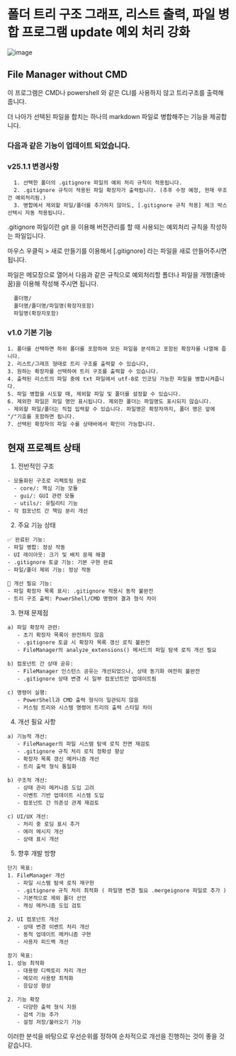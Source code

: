 # 폴더 트리 구조 그래프, 리스트 출력, 파일 병합 프로그램 update 예외 처리 강화

![image](https://github.com/user-attachments/assets/0dc91bc2-e55e-48ef-ada6-2a578582fa51)

## File Manager without CMD
이 프로그램은 CMD나 powershell 와 같은 CLI를 사용하지 않고 트리구조를 출력해 줍니다.

더 나아가 선택된 파일을 합치는 하나의 markdown 파일로 병합해주는 기능을 제공합니다.

 

### 다음과 같은 기능이 업데이트 되었습니다.
### v25.1.1 변경사항
```
  1. 선택한 폴더의 .gitignore 파일의 예외 처리 규칙이 적용됩니다.
  2. .gitignore 규칙이 적용된 파일 확장자가 출력됩니다. (추후 수정 예정, 현재 무조건 예외처리됨.)
  3. 병합에서 제외할 파일/폴더를 추가하지 않아도, [.gitignore 규칙 적용] 체크 박스 선택시 자동 적용됩니다.
```

.gitignore 파일이란 git 을 이용해 버전관리를 할 때 사용되는 예외처리 규칙을 작성하는 파일입니다.

마우스 우클릭 > 새로 만들기를 이용해서 [.gitignore] 라는 파일을 새로 만들어주시면 됩니다.

파일은 메모장으로 열어서 다음과 같은 규칙으로 예외처리할 폴더나 파일을 개행(줄바꿈)을 이용해 작성해 주시면 됩니다.
```
  폴더명/
  폴더명/폴더명/파일명(확장자포함)
  파일명(확장자포함)
```

### v1.0 기본 기능
```
1. 폴더를 선택하면 하위 폴더를 포함하여 모든 파일을 분석하고 포함된 확장자를 나열해 줍니다.
2. 리스트/그래프 형태로 트리 구조를 출력할 수 있습니다,
3. 원하는 확장자를 선택하여 트리 구조를 출력할 수 있습니다.
4. 출력된 리스트의 파일 중에 txt 파일에서 utf-8로 인코딩 가능한 파일을 병합시켜줍니다.
5. 파일 병합을 시도할 때, 제외할 파일 및 폴더를 설정할 수 있습니다.
6. 제외한 파일은 파일 명만 표시됩니다. 제외한 폴더는 파일명도 표시되지 않습니다.
- 제외할 파일/폴더는 직접 입력할 수 있습니다. 파일명은 확장자까지, 폴더 명은 앞에 "/"기호를 포함하면 됩니다.
7. 선택된 확장자의 파일 수를 상태바에서 확인이 가능합니다.
```

## 현재 프로젝트 상태

1. 전반적인 구조
```
- 모듈화된 구조로 리팩토링 완료
  - core/: 핵심 기능 모듈
  - gui/: GUI 관련 모듈
  - utils/: 유틸리티 기능
- 각 컴포넌트 간 책임 분리 개선
```

2. 주요 기능 상태
```
✅ 완료된 기능:
- 파일 병합: 정상 작동
- UI 레이아웃: 크기 및 배치 문제 해결
- .gitignore 토글 기능: 기본 구현 완료
- 파일/폴더 제외 기능: 정상 작동

🔄 개선 필요 기능:
- 파일 확장자 목록 표시: .gitignore 적용시 동작 불완전
- 트리 구조 출력: PowerShell/CMD 명령어 결과 형식 차이
```

3. 현재 문제점
```
a) 파일 확장자 관련:
   - 초기 확장자 목록이 완전하지 않음
   - .gitignore 토글 시 확장자 목록 갱신 로직 불완전
   - FileManager의 analyze_extensions() 메서드의 파일 탐색 로직 개선 필요

b) 컴포넌트 간 상태 공유:
   - FileManager 인스턴스 공유는 개선되었으나, 상태 동기화 여전히 불완전
   - .gitignore 상태 변경 시 일부 컴포넌트만 업데이트됨

c) 명령어 실행:
   - PowerShell과 CMD 출력 형식이 일관되지 않음
   - 커스텀 트리와 시스템 명령어 트리의 출력 스타일 차이
```

4. 개선 필요 사항
```
a) 기능적 개선:
   - FileManager의 파일 시스템 탐색 로직 전면 재검토
   - .gitignore 규칙 처리 로직 정확성 향상
   - 확장자 목록 갱신 메커니즘 개선
   - 트리 출력 형식 통일화

b) 구조적 개선:
   - 상태 관리 메커니즘 도입 고려
   - 이벤트 기반 업데이트 시스템 도입
   - 컴포넌트 간 의존성 관계 재검토

c) UI/UX 개선:
   - 처리 중 로딩 표시 추가
   - 에러 메시지 개선
   - 상태 표시 개선
```

5. 향후 개발 방향
```
단기 목표:
1. FileManager 개선
   - 파일 시스템 탐색 로직 재구현
   - .gitignore 규칙 처리 최적화 ( 파일명 변경 필요 .mergeignore 파일로 추가 )
   - 기본적으로 제외 폴더 선언
   - 캐싱 메커니즘 도입 검토

2. UI 컴포넌트 개선
   - 상태 변경 이벤트 처리 개선
   - 동적 업데이트 메커니즘 구현
   - 사용자 피드백 개선

장기 목표:
1. 성능 최적화
   - 대용량 디렉토리 처리 개선
   - 메모리 사용량 최적화
   - 응답성 향상

2. 기능 확장
   - 다양한 출력 형식 지원
   - 검색 기능 추가
   - 설정 저장/불러오기 기능
```

이러한 분석을 바탕으로 우선순위를 정하여 순차적으로 개선을 진행하는 것이 좋을 것 같습니다.
